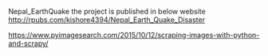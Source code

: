 Nepal_EarthQuake the project is published in below website
http://rpubs.com/kishore4394/Nepal_Earth_Quake_Disaster



https://www.pyimagesearch.com/2015/10/12/scraping-images-with-python-and-scrapy/
